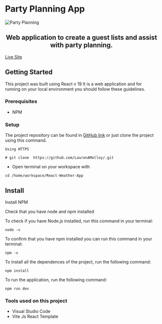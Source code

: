 # Party Planning App
![Party Planning]()


<h2 align="center">Web application to create a guest lists and assist with party planning.</h2> 

[Live Site](https://react-weather-app-nled.onrender.com)


## Getting Started

This project was built using React v 19 It is a web application and for running on your local environment you should follow these guidelines.


### Prerequisites

- NPM 

### Setup


The project repository can be found in [GitHub link]() or just clone the project using this command. 


```
Using HTTPS

# git clone  https://github.com/LaurenAMolloy/.git
```

+ Open terminal on your workspace with

```
cd /home/workspace/React-Weather-App
```

## Install

Install NPM

Check that you have node and npm installed

To check if you have Node.js installed, run this command in your terminal:

```
node -v
```

To confirm that you have npm installed you can run this command in your terminal:

```
npm -v
```

To install all the dependences of the project, run the following command:

```
npm install
```

To run the application, run the following command:

```
npm run dev
```

### Tools used on this project

- Visual Studio Code
- Vite Js React Template

<br/>
